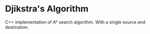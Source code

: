 # Djikstra's Algorithm 

C++ implementation of A* search algorithm. With a single source and destination. 
